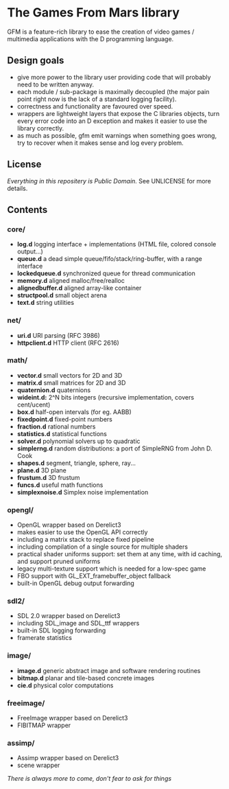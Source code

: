 # The Games From Mars library


GFM is a feature-rich library to ease the creation of video games / multimedia applications with the D programming language.


## Design goals

  * give more power to the library user providing code that will probably need to be written anyway.
  * each module / sub-package is maximally decoupled (the major pain point right now is the lack of a standard logging facility).
  * correctness and functionality are favoured over speed.
  * wrappers are lightweight layers that expose the C libraries objects, turn every error code into an D exception and makes it easier to use the library correctly.
  * as much as possible, gfm emit warnings when something goes wrong, try to recover when it makes sense and log every problem.

## License

*Everything in this repositery is Public Domain.*
See UNLICENSE for more details.

## Contents


### core/
  * **log.d** logging interface + implementations (HTML file, colored console output...)
  * **queue.d** a dead simple queue/fifo/stack/ring-buffer, with a range interface
  * **lockedqueue.d** synchronized queue for thread communication
  * **memory.d** aligned malloc/free/realloc
  * **alignedbuffer.d** aligned array-like container
  * **structpool.d** small object arena
  * **text.d** string utilities

### net/
  * **uri.d** URI parsing (RFC 3986)
  * **httpclient.d** HTTP client (RFC 2616)


### math/
  * **vector.d** small vectors for 2D and 3D
  * **matrix.d** small matrices for 2D and 3D
  * **quaternion.d** quaternions
  * **wideint.d:** 2^N bits integers (recursive implementation, covers cent/ucent)
  * **box.d** half-open intervals (for eg. AABB)
  * **fixedpoint.d** fixed-point numbers
  * **fraction.d** rational numbers
  * **statistics.d** statistical functions
  * **solver.d** polynomial solvers up to quadratic
  * **simplerng.d** random distributions: a port of SimpleRNG from John D. Cook
  * **shapes.d** segment, triangle, sphere, ray...
  * **plane.d** 3D plane
  * **frustum.d** 3D frustum
  * **funcs.d** useful math functions
  * **simplexnoise.d** Simplex noise implementation

### opengl/
  * OpenGL wrapper based on Derelict3
  * makes easier to use the OpenGL API correctly
  * including a matrix stack to replace fixed pipeline
  * including compilation of a single source for multiple shaders
  * practical shader uniforms support: set them at any time, with id caching, and support pruned uniforms
  * legacy multi-texture support which is needed for a low-spec game
  * FBO support with GL_EXT_framebuffer_object fallback
  * built-in OpenGL debug output forwarding

### sdl2/
  * SDL 2.0 wrapper based on Derelict3
  * including SDL_image and SDL_ttf wrappers
  * built-in SDL logging forwarding
  * framerate statistics  

### image/
  * **image.d** generic abstract image and software rendering routines
  * **bitmap.d** planar and tile-based concrete images
  * **cie.d** physical color computations  

### freeimage/
  * FreeImage wrapper based on Derelict3
  * FIBITMAP wrapper  

### assimp/
  * Assimp wrapper based on Derelict3
  * scene wrapper

*There is always more to come, don't fear to ask for things*
